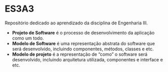# ES3A3
Repositório dedicado ao aprendizado da disciplina de Engenharia III. 

* <strong>Projeto de Software</strong> é o processo de desenvolvimento da aplicação como um todo.
* <strong>Modelo de Software</strong> é uma representação abstrata do software que será desenvolvido,  incluindo componentes, métodos, classes e etc.
* <strong>Modelo de projeto</strong> é a representação de “como” o software será desenvolvido, incluindo arquitetura utilizada, componentes e interface e etc. 

